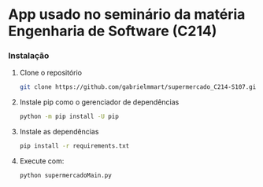 # App usado no seminário da matéria Engenharia de Software (C214)

### Instalação

1. Clone o repositório

   ```sh
   git clone https://github.com/gabrielmmart/supermercado_C214-S107.git
   ```
2. Instale pip como o gerenciador de dependências

   ```sh
   python -m pip install -U pip
   ```
3. Instale as dependências

   ```sh
   pip install -r requirements.txt
   ```
4. Execute com:

   ```sh
   python supermercadoMain.py 
   ```

